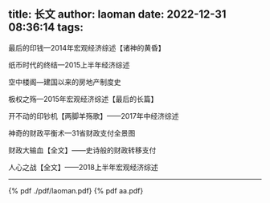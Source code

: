 title: 长文
author: laoman
date: 2022-12-31 08:36:14
tags:
---
最后的印钱—2014年宏观经济综述【诸神的黄昏】<!-- more-->

纸币时代的终结—2015上半年经济综述

空中楼阁—建国以来的房地产制度史

极权之殇—2015年宏观经济综述【最后的长篇】

开不动的印钞机【两脚羊殇歌】——2017年中经济综述

神奇的财政平衡术—31省财政支付全景图

财政大输血【全文】——史诗般的财政转移支付

人心之战【全文】——2018上半年宏观经济综述
- - -
{% pdf ./pdf/laoman.pdf}
{% pdf aa.pdf}